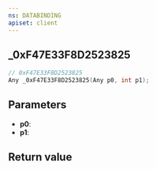 ```yaml
---
ns: DATABINDING
apiset: client
---
```

## _0xF47E33F8D2523825

```c
// 0xF47E33F8D2523825
Any _0xF47E33F8D2523825(Any p0, int p1);
```


## Parameters
* **p0**:
* **p1**:

## Return value